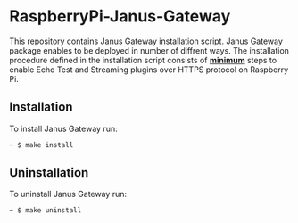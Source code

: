 # RaspberryPi-Janus-Gateway

This repository contains Janus Gateway installation script. Janus Gateway package enables to be deployed in number of diffrent ways. The installation procedure defined in the installation script consists of <ins>__minimum__</ins>
steps to enable Echo Test and Streaming plugins over HTTPS protocol on Raspberry Pi.

## Installation

To install Janus Gateway run:

```bash
~ $ make install 
```

## Uninstallation

To uninstall Janus Gateway run:

```bash
~ $ make uninstall
```